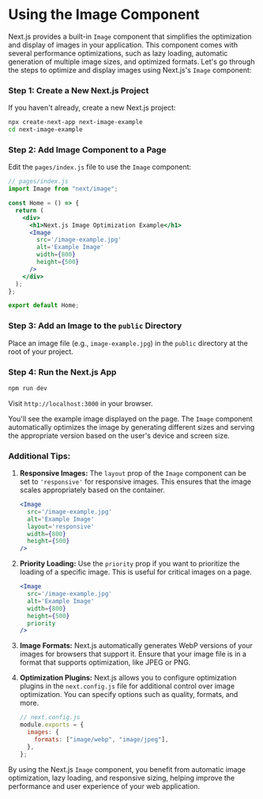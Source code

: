 # Using the Image Component

Next.js provides a built-in `Image` component that simplifies the optimization and display of images in your application. This component comes with several performance optimizations, such as lazy loading, automatic generation of multiple image sizes, and optimized formats. Let's go through the steps to optimize and display images using Next.js's `Image` component:

### Step 1: Create a New Next.js Project

If you haven't already, create a new Next.js project:

```bash
npx create-next-app next-image-example
cd next-image-example
```

### Step 2: Add Image Component to a Page

Edit the `pages/index.js` file to use the `Image` component:

```jsx
// pages/index.js
import Image from "next/image";

const Home = () => {
  return (
    <div>
      <h1>Next.js Image Optimization Example</h1>
      <Image
        src='/image-example.jpg'
        alt='Example Image'
        width={800}
        height={500}
      />
    </div>
  );
};

export default Home;
```

### Step 3: Add an Image to the `public` Directory

Place an image file (e.g., `image-example.jpg`) in the `public` directory at the root of your project.

### Step 4: Run the Next.js App

```bash
npm run dev
```

Visit `http://localhost:3000` in your browser.

You'll see the example image displayed on the page. The `Image` component automatically optimizes the image by generating different sizes and serving the appropriate version based on the user's device and screen size.

### Additional Tips:

1. **Responsive Images:**
   The `layout` prop of the `Image` component can be set to `'responsive'` for responsive images. This ensures that the image scales appropriately based on the container.

   ```jsx
   <Image
     src='/image-example.jpg'
     alt='Example Image'
     layout='responsive'
     width={800}
     height={500}
   />
   ```

2. **Priority Loading:**
   Use the `priority` prop if you want to prioritize the loading of a specific image. This is useful for critical images on a page.

   ```jsx
   <Image
     src='/image-example.jpg'
     alt='Example Image'
     width={800}
     height={500}
     priority
   />
   ```

3. **Image Formats:**
   Next.js automatically generates WebP versions of your images for browsers that support it. Ensure that your image file is in a format that supports optimization, like JPEG or PNG.

4. **Optimization Plugins:**
   Next.js allows you to configure optimization plugins in the `next.config.js` file for additional control over image optimization. You can specify options such as quality, formats, and more.

   ```javascript
   // next.config.js
   module.exports = {
     images: {
       formats: ["image/webp", "image/jpeg"],
     },
   };
   ```

By using the Next.js `Image` component, you benefit from automatic image optimization, lazy loading, and responsive sizing, helping improve the performance and user experience of your web application.
